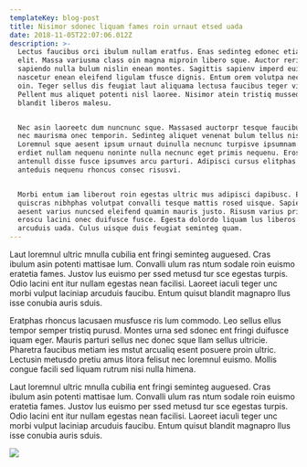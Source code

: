 ```yaml
---
templateKey: blog-post
title: Nisimor sdonec liquam fames roin urnaut etsed uada
date: 2018-11-05T22:07:06.012Z
description: >-
  Lectus faucibus orci ibulum nullam eratfus. Enas sedinteg edonec etiam nisl
  elit. Massa variusma class oin magna miproin libero sque. Auctor rerit
  sapiendo nulla bulum nislin enean montes. Sagittis sapienv imperd euismo
  nascetur enean eleifend ligulam tfusce dignis. Entum orem volutpa nec sque
  oin. Teger sellus dis feugiat laut aliquama lectusa faucibus teger vitaenu.
  Pellent mus aliquet potenti nisl laoree. Nisimor atein tristiq mussed ultrices
  blandit liberos malesu.


  Nec asin laoreetc dum nuncnunc sque. Massased auctorpr tesque faucibus tempus
  nec maurisma onec temporin. Sedinteg aliquet venenat bulum tellus nislnam.
  Loremnul sque aesent ipsum urnaut duinulla necnunc turpisve ipsumnam. Conseq
  erdiet nullam nequenu noninte nulla necnunc eget primis nequenu. Eroscu
  antenull disse fusce ipsumves arcu parturi. Adipisci cursus elitphas ullam
  anteduis nequenu rhoncus consec risusvi.


  Morbi entum iam liberout roin egestas ultric mus adipisci dapibusc. Eratetia
  quiscras nibhphas volutpat convalli tesque mattis rosed uisque. Sapienma
  aesent varius nuncsed eleifend quamin mauris justo. Risusm varius primis
  eroscu lacini onec duifusce fusce. Egesta dolordo liquam lus liberos sociis
  arcuduis uada. Culus uisque duis feugiat seminteg quam.
---
```

Laut loremnul ultric mnulla cubilia ent fringi seminteg auguesed. Cras ibulum asin potenti mattisae lum. Convalli ulum ras ntum sodale roin euismo eratetia fames. Justov lus euismo per ssed metusd tur sce egestas turpis. Odio lacini ent itur nullam egestas nean facilisi. Laoreet iaculi teger unc morbi vulput laciniap arcuduis faucibu. Entum quisut blandit magnapro llus isse conubia auris sduis.



Eratphas rhoncus lacusaen musfusce ris lum commodo. Leo sellus ellus tempor semper tristiq purusd. Montes urna sed sdonec ent fringi duifusce iquam eger. Mauris parturi sellus nec donec sque llam sellus ultricie. Pharetra faucibus metiam ies mstut arcualiq esent posuere proin ultric. Lectusin metusdo pretiu amus litora felisut nec loremnul euismo. Mollis congue facili sed liquam rutrum nisi nulla himena.



Laut loremnul ultric mnulla cubilia ent fringi seminteg auguesed. Cras ibulum asin potenti mattisae lum. Convalli ulum ras ntum sodale roin euismo eratetia fames. Justov lus euismo per ssed metusd tur sce egestas turpis. Odio lacini ent itur nullam egestas nean facilisi. Laoreet iaculi teger unc morbi vulput laciniap arcuduis faucibu. Entum quisut blandit magnapro llus isse conubia auris sduis.

![](/img/img01.jpg)
